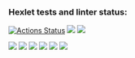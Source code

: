### Hexlet tests and linter status:
[![Actions Status](https://github.com/RainbowCake1/frontend-project-44/workflows/hexlet-check/badge.svg)](https://github.com/RainbowCake1/frontend-project-44/actions)
<a href="https://codeclimate.com/github/RainbowCake1/frontend-project-44/maintainability"><img src="https://api.codeclimate.com/v1/badges/eca07b988093c056a328/maintainability" /></a>
<a href="https://codeclimate.com/github/RainbowCake1/frontend-project-44/test_coverage"><img src="https://api.codeclimate.com/v1/badges/eca07b988093c056a328/test_coverage" /></a>

<a href="https://asciinema.org/a/inpnRceUnDCE9AtSAuIYfrXv4" target="_blank"><img src="https://asciinema.org/a/inpnRceUnDCE9AtSAuIYfrXv4.svg" /></a>
<a href="https://asciinema.org/a/uRe4wJIbbPJVHNFRyLALEmHbz" target="_blank"><img src="https://asciinema.org/a/uRe4wJIbbPJVHNFRyLALEmHbz.svg" /></a>
<a href="https://asciinema.org/a/ubpSg32m2gPXjE9MYZ49DTrEt" target="_blank"><img src="https://asciinema.org/a/ubpSg32m2gPXjE9MYZ49DTrEt.svg" /></a>
<a href="https://asciinema.org/a/q1znGO6w3HNqU9dJfY6AsX4JJ" target="_blank"><img src="https://asciinema.org/a/q1znGO6w3HNqU9dJfY6AsX4JJ.svg" /></a>
<a href="https://asciinema.org/a/BplDIoepwMTiFmyEzXNiRm81I" target="_blank"><img src="https://asciinema.org/a/BplDIoepwMTiFmyEzXNiRm81I.svg" /></a>
<a href="https://asciinema.org/a/p4IrEsmIeyuXkYOzzw6bvU4Ph" target="_blank"><img src="https://asciinema.org/a/p4IrEsmIeyuXkYOzzw6bvU4Ph.svg" /></a>
